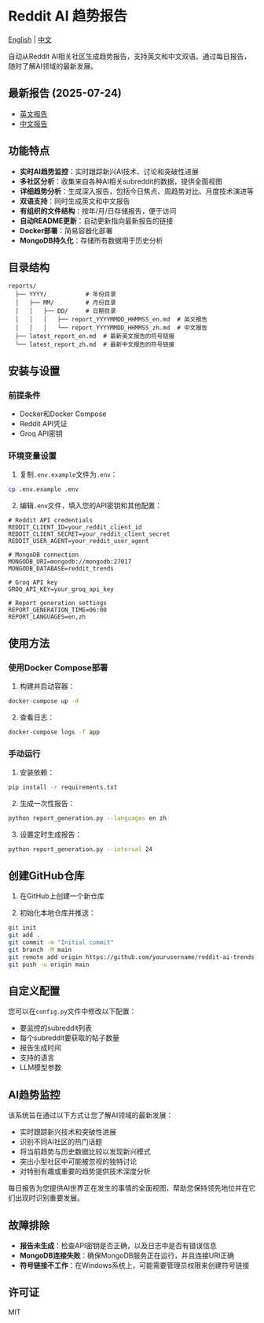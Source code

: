 # Reddit AI 趋势报告

[English](README.md) | [中文](README_CN.md)

自动从Reddit AI相关社区生成趋势报告，支持英文和中文双语。通过每日报告，随时了解AI领域的最新发展。

## 最新报告 (2025-07-24)

- [英文报告](reports/latest_report_en.md)
- [中文报告](reports/latest_report_zh.md)

## 功能特点

- **实时AI趋势监控**：实时跟踪新兴AI技术、讨论和突破性进展
- **多社区分析**：收集来自各种AI相关subreddit的数据，提供全面视图
- **详细趋势分析**：生成深入报告，包括今日焦点、周趋势对比、月度技术演进等
- **双语支持**：同时生成英文和中文报告
- **有组织的文件结构**：按年/月/日存储报告，便于访问
- **自动README更新**：自动更新指向最新报告的链接
- **Docker部署**：简易容器化部署
- **MongoDB持久化**：存储所有数据用于历史分析

## 目录结构

```
reports/
  ├── YYYY/           # 年份目录
  │   ├── MM/         # 月份目录
  │   │   ├── DD/     # 日期目录
  │   │   │   ├── report_YYYYMMDD_HHMMSS_en.md  # 英文报告
  │   │   │   └── report_YYYYMMDD_HHMMSS_zh.md  # 中文报告
  ├── latest_report_en.md  # 最新英文报告的符号链接
  └── latest_report_zh.md  # 最新中文报告的符号链接
```

## 安装与设置

### 前提条件

- Docker和Docker Compose
- Reddit API凭证
- Groq API密钥

### 环境变量设置

1. 复制`.env.example`文件为`.env`：

```bash
cp .env.example .env
```

2. 编辑`.env`文件，填入您的API密钥和其他配置：

```
# Reddit API credentials
REDDIT_CLIENT_ID=your_reddit_client_id
REDDIT_CLIENT_SECRET=your_reddit_client_secret
REDDIT_USER_AGENT=your_reddit_user_agent

# MongoDB connection
MONGODB_URI=mongodb://mongodb:27017
MONGODB_DATABASE=reddit_trends

# Groq API key
GROQ_API_KEY=your_groq_api_key

# Report generation settings
REPORT_GENERATION_TIME=06:00
REPORT_LANGUAGES=en,zh
```

## 使用方法

### 使用Docker Compose部署

1. 构建并启动容器：

```bash
docker-compose up -d
```

2. 查看日志：

```bash
docker-compose logs -f app
```

### 手动运行

1. 安装依赖：

```bash
pip install -r requirements.txt
```

2. 生成一次性报告：

```bash
python report_generation.py --languages en zh
```

3. 设置定时生成报告：

```bash
python report_generation.py --interval 24
```

## 创建GitHub仓库

1. 在GitHub上创建一个新仓库

2. 初始化本地仓库并推送：

```bash
git init
git add .
git commit -m "Initial commit"
git branch -M main
git remote add origin https://github.com/yourusername/reddit-ai-trends.git
git push -u origin main
```

## 自定义配置

您可以在`config.py`文件中修改以下配置：

- 要监控的subreddit列表
- 每个subreddit要获取的帖子数量
- 报告生成时间
- 支持的语言
- LLM模型参数

## AI趋势监控

该系统旨在通过以下方式让您了解AI领域的最新发展：

- 实时跟踪新兴技术和突破性进展
- 识别不同AI社区的热门话题
- 将当前趋势与历史数据比较以发现新兴模式
- 突出小型社区中可能被忽视的独特讨论
- 对特别有趣或重要的趋势提供技术深度分析

每日报告为您提供AI世界正在发生的事情的全面视图，帮助您保持领先地位并在它们出现时识别重要发展。

## 故障排除

- **报告未生成**：检查API密钥是否正确，以及日志中是否有错误信息
- **MongoDB连接失败**：确保MongoDB服务正在运行，并且连接URI正确
- **符号链接不工作**：在Windows系统上，可能需要管理员权限来创建符号链接

## 许可证

MIT 